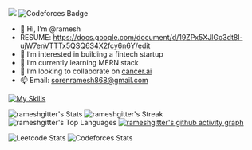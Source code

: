 ![](https://komarev.com/ghpvc/?username=rameshgitter)
![Codeforces Badge](https://codeforces-readme-stats.vercel.app/api/badge?username=pixelpilgrims)
- 👋 Hi, I’m @ramesh
- RESUME: https://docs.google.com/document/d/19ZPx5XJlGo3dt8l-ujW7enVTTTx5QSQ6S4X2fcy6n6Y/edit
- 👀 I’m interested in building a fintech startup
- 🌱 I’m currently learning MERN stack
- 💞️ I’m looking to collaborate on [cancer.ai](https://github.com/rameshgitter/cancer.ai)
- 📫 Email: sorenramesh868@gmail.com

[![My Skills](https://skillicons.dev/icons?i=c,cpp,python,django,opencv,octave,js,html,css,tailwind,npm,nodejs,postman,mongodb,mysql,react,vite,vercel,nginx,nextjs,docker,kubernetes,solidity,linux,mint,vscode,vim,neovim)](https://skillicons.dev)

<!---
rameshgitter/rameshgitter is a ✨ special ✨ repository because its `README.md` (this file) appears on your GitHub profile.
You can click the Preview link to take a look at your changes.
--->

![rameshgitter's Stats](https://github-readme-stats.vercel.app/api?username=rameshgitter&theme=vue-dark&show_icons=true&hide_border=true&count_private=true)
![rameshgitter's Streak](https://github-readme-streak-stats.herokuapp.com/?user=rameshgitter&theme=vue-dark&hide_border=true)
![rameshgitter's Top Languages](https://github-readme-stats.vercel.app/api/top-langs/?username=rameshgitter&theme=vue-dark&show_icons=true&hide_border=true&layout=compact)
[![rameshgitter's github activity graph](https://github-readme-activity-graph.vercel.app/graph?username=rameshgitter)](https://github.com/rameshgitter/github-readme-activity-graph)

![Leetcode Stats](https://leetcard.jacoblin.cool/sorenramesh868?theme=forest)
![Codeforces Stats](https://codeforces-readme-stats.vercel.app/api/card?username=Manav086)
